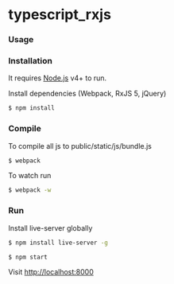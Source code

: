 # typescript_rxjs

### Usage


### Installation

It requires [Node.js](https://nodejs.org/) v4+ to run.

Install dependencies (Webpack, RxJS 5, jQuery)

```sh
$ npm install
```

### Compile
To compile all js to public/static/js/bundle.js

```sh
$ webpack
```
To watch run
```sh
$ webpack -w
```

### Run
Install live-server globally
```sh
$ npm install live-server -g
```

```sh
$ npm start
```

Visit [http://localhost:8000](http://localhost:8000)

